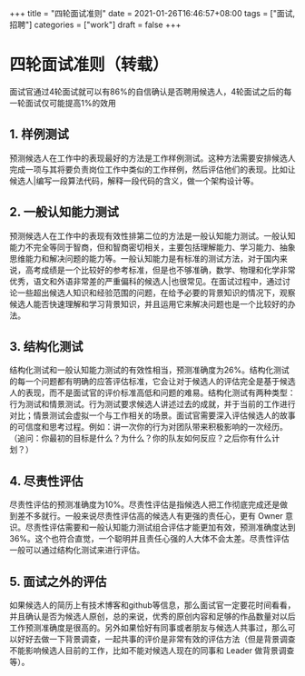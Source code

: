 +++
title = "四轮面试准则"
date = 2021-01-26T16:46:57+08:00
tags = ["面试,招聘"]
categories = ["work"]
draft = false
+++

# 四轮面试准则（转载）

面试官通过4轮面试就可以有86%的自信确认是否聘用候选人，4轮面试之后的每一轮面试仅可能提高1%的效用

## 1. 样例测试

预测候选人在工作中的表现最好的方法是工作样例测试。这种方法需要安排候选人完成一项与其将要负责岗位工作中类似的工作样例，然后评估他们的表现。比如让候选人|编写一段算法代码，解释一段代码的含义，做一个架构设计等。

## 2. 一般认知能力测试

预测候选人在工作中的表现有效性排第二位的方法是一般认知能力测试。一般认知能力不完全等同于智商，但和智商密切相关，主要包括理解能力、学习能力、抽象思维能力和解决问题的能力等。一般认知能力是有标准的测试方法，对于国内来说，高考成绩是一个比较好的参考标准，但是也不够准确，数学、物理和化学非常优秀，语文和外语非常差的严重偏科的候选人|也很常见。在面试过程中，通过讨论一些超出候选人知识和经验范围的问题，在给予必要的背景知识的情况下，观察候选人能否快速理解和学习背景知识，并且运用它来解决问题也是一个比较好的办法。

## 3. 结构化测试

结构化测试和一般认知能力测试的有效性相当，预测准确度为26%。结构化测试的每一个问题都有明确的应答评估标准，它会让对于候选人的评估完全是基于候选人的表现，而不是面试官的评价标准高低和问题的难易。结构化测试有两种类型：行为测试和情景测试。行为测试要求候选人讲述过去的成就，并于当前的工作进行对比；情景测试会虚拟一个与工作相关的场景。面试官需要深入评估候选人的故事的可信度和思考过程。例如：讲一次你的行为对团队带来积极影响的一次经历。（追问：你最初的目标是什么？为什么？你的队友如何反应？之后你有什么计划？）

## 4. 尽责性评估
尽责性评估的预测准确度为10%。尽责性评估是指候选人把工作彻底完成还是做到差不多就行。一般来说尽责性评估高的候选人有更强的责任心，更有 Owner 意识。尽责性评估需要和一般认知能力测试组合评估才能更加有效，预测准确度达到36%。这个也符合直觉，一个聪明并且责任心强的人大体不会太差。尽责性评估一般可以通过结构化测试来进行评估。

## 5. 面试之外的评估
如果候选人的简历上有技术博客和github等信息，那么面试官一定要花时间看看，并且确认是否为候选人原创，总的来说，优秀的原创内容和足够的作品数量对以后工作预测准确度是很高的。另外如果恰好有同事或者朋友与候选人共事过，那么可以好好去做一下背景调查，一起共事的评价是非常有效的评估方法（但是背景调查不能影响候选人目前的工作，比如不能对候选人现在的同事和 Leader 做背景调查等）。